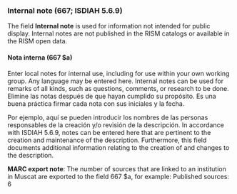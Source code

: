 ### Internal note (667; ISDIAH 5.6.9)

The field **Internal note** is used for information not intended for public display. Internal notes are not published in the RISM catalogs or available in the RISM open data.


#### Nota interna (667 $a)

Enter local notes for internal use, including for use within your own working group. Any language may be entered here. Internal notes can be used for remarks of all kinds, such as questions, comments, or research to be done. Elimine las notas después de que hayan cumplido su propósito. Es una buena práctica firmar cada nota con sus iniciales y la fecha.

Por ejemplo, aquí se pueden introducir los nombres de las personas responsables de la creación y/o revisión de la descripción. In accordance with ISDIAH 5.6.9, notes can be entered here that are pertinent to the creation and maintenance of the description. Furthermore, this field documents additional information relating to the creation of and changes to the description.

**MARC export note**: The number of sources that are linked to an institution in Muscat are exported to the field 667 $a, for example: Published sources: 6
